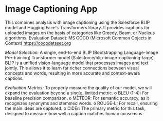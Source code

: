 # Image Captioning App

This combines analysis with image captioning using the Salesforce BLIP model and Hugging Face's Transformers library. It provides captions for uploaded images on the basis of categories like Greedy, Beam, or Nucleus algorithms.
Evaluation Dataset: MS COCO (Microsoft Common Objects in Context) https://cocodataset.org

*Model Selection:*
A single, end-to-end BLIP (Bootstrapping Language-Image Pre-training) Transformer model (Salesforce/blip-image-captioning-large).
BLIP is a unified vision-language model that processes images and text jointly. This allows it to learn far richer connections between visual concepts and words, resulting in more accurate and context-aware captions. 

*Evaluation Metrics:* 
To properly measure the quality of our model, we will expand the evaluation beyond a single, limited metric.
o	BLEU (1-4): For baseline precision comparison.
o	METEOR: For semantic accuracy, as it recognizes synonyms and stemmed words.
o	ROUGE-L: For recall, ensuring the main ideas are captured.
o	CIDEr: The primary metric for this task, designed to measure how well a caption matches human consensus.
